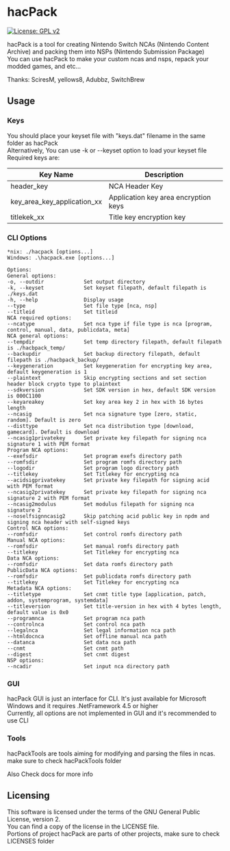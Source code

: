 # hacPack

[![License: GPL v2](https://img.shields.io/badge/License-GPL%20v2-blue.svg)](https://www.gnu.org/licenses/old-licenses/gpl-2.0.en.html)

hacPack is a tool for creating Nintendo Switch NCAs (Nintendo Content Archive) and packing them into NSPs (Nintendo Submission Package)  
You can use hacPack to make your custom ncas and nsps, repack your modded games, and etc...
  
Thanks: SciresM, yellows8, Adubbz, SwitchBrew

## Usage

### Keys

You should place your keyset file with "keys.dat" filename in the same folder as hacPack  
Alternatively, You can use -k or --keyset option to load your keyset file  
Required keys are:  

Key Name | Description
-------- | -----------
header_key | NCA Header Key
key_area_key_application_xx | Application key area encryption keys
titlekek_xx | Title key encryption key

### CLI Options  

```
*nix: ./hacpack [options...]  
Windows: .\hacpack.exe [options...]  
  
Options:  
General options:  
-o, --outdir             Set output directory  
-k, --keyset             Set keyset filepath, default filepath is ./keys.dat  
-h, --help               Display usage  
--type                   Set file type [nca, nsp]  
--titleid                Set titleid  
NCA required options:  
--ncatype                Set nca type if file type is nca [program, control, manual, data, publicdata, meta]  
NCA general options:  
--tempdir                Set temp directory filepath, default filepath is ./hacbpack_temp/  
--backupdir              Set backup directory filepath, default filepath is ./hacbpack_backup/  
--keygeneration          Set keygeneration for encrypting key area, default keygeneration is 1  
--plaintext              Skip encrypting sections and set section header block crypto type to plaintext  
--sdkversion             Set SDK version in hex, default SDK version is 000C1100  
--keyareakey             Set key area key 2 in hex with 16 bytes length  
--ncasig                 Set nca signature type [zero, static, random]. Default is zero  
--disttype               Set nca distribution type [download, gamecard]. Default is download  
--ncasig1privatekey      Set private key filepath for signing nca signature 1 with PEM format  
Program NCA options:  
--exefsdir               Set program exefs directory path  
--romfsdir               Set program romfs directory path  
--logodir                Set program logo directory path  
--titlekey               Set Titlekey for encrypting nca  
--acidsigprivatekey      Set private key filepath for signing acid with PEM format  
--ncasig2privatekey      Set private key filepath for signing nca signature 2 with PEM format  
--ncasig2modulus         Set modulus filepath for signing nca signature 2  
--noselfsignncasig2      Skip patching acid public key in npdm and signing nca header with self-signed keys  
Control NCA options:  
--romfsdir               Set control romfs directory path  
Manual NCA options:  
--romfsdir               Set manual romfs directory path  
--titlekey               Set Titlekey for encrypting nca  
Data NCA options:  
--romfsdir               Set data romfs directory path  
PublicData NCA options:  
--romfsdir               Set publicdata romfs directory path  
--titlekey               Set Titlekey for encrypting nca  
Metadata NCA options:  
--titletype              Set cnmt title type [application, patch, addon, systemprogram, systemdata]  
--titleversion           Set title-version in hex with 4 bytes length, default value is 0x0  
--programnca             Set program nca path  
--controlnca             Set control nca path  
--legalnca               Set legal information nca path  
--htmldocnca             Set offline manual nca path  
--datanca                Set data nca path  
--cnmt                   Set cnmt path  
--digest                 Set cnmt digest  
NSP options:  
--ncadir                 Set input nca directory path  
```

### GUI

hacPack GUI is just an interface for CLI. It's just available for Microsoft Windows and it requires .NetFramework 4.5 or higher  
Currently, all options are not implemented in GUI and it's recommended to use CLI  

### Tools

hacPackTools are tools aiming for modifying and parsing the files in ncas. make sure to check hacPackTools folder  
  
Also Check docs for more info  

## Licensing

This software is licensed under the terms of the GNU General Public License, version 2.  
You can find a copy of the license in the LICENSE file.  
Portions of project hacPack are parts of other projects, make sure to check LICENSES folder
